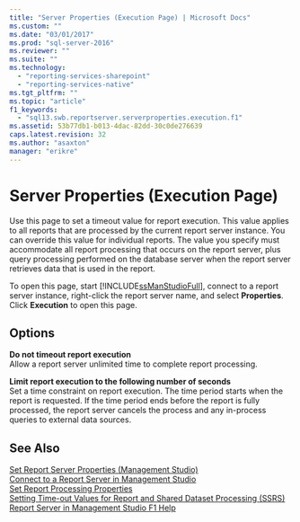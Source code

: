 ```yaml
---
title: "Server Properties (Execution Page) | Microsoft Docs"
ms.custom: ""
ms.date: "03/01/2017"
ms.prod: "sql-server-2016"
ms.reviewer: ""
ms.suite: ""
ms.technology: 
  - "reporting-services-sharepoint"
  - "reporting-services-native"
ms.tgt_pltfrm: ""
ms.topic: "article"
f1_keywords: 
  - "sql13.swb.reportserver.serverproperties.execution.f1"
ms.assetid: 53b77db1-b013-4dac-82dd-30c0de276639
caps.latest.revision: 32
ms.author: "asaxton"
manager: "erikre"
---
```

# Server Properties (Execution Page)
  Use this page to set a timeout value for report execution. This value applies to all reports that are processed by the current report server instance. You can override this value for individual reports. The value you specify must accommodate all report processing that occurs on the report server, plus query processing performed on the database server when the report server retrieves data that is used in the report.  
  
 To open this page, start [!INCLUDE[ssManStudioFull](../../advanced-analytics/r-services/includes/ssmanstudiofull-md.md)], connect to a report server instance, right-click the report server name, and select **Properties**. Click **Execution** to open this page.  
  
## Options  
 **Do not timeout report execution**  
 Allow a report server unlimited time to complete report processing.  
  
 **Limit report execution to the following number of seconds**  
 Set a time constraint on report execution. The time period starts when the report is requested. If the time period ends before the report is fully processed, the report server cancels the process and any in-process queries to external data sources.  
  
## See Also  
 [Set Report Server Properties &#40;Management Studio&#41;](../../reporting-services/tools/set-report-server-properties-management-studio.md)   
 [Connect to a Report Server in Management Studio](../../reporting-services/tools/connect-to-a-report-server-in-management-studio.md)   
 [Set Report Processing Properties](../../reporting-services/report-server/set-report-processing-properties.md)   
 [Setting Time-out Values for Report and Shared Dataset Processing &#40;SSRS&#41;](../../reporting-services/report-server/setting-time-out-values-for-report-and-shared-dataset-processing-ssrs.md)   
 [Report Server in Management Studio F1 Help](../../reporting-services/tools/report-server-in-management-studio-f1-help.md)  
  
  